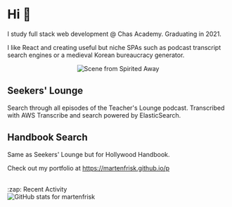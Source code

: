 # Hi 👋

I study full stack web development @ Chas Academy. Graduating in 2021.

I like React and creating useful but niche SPAs such as podcast transcript search engines or a medieval Korean bureaucracy generator. 
<div style="display: flex; justify-content: center; width: 100%;">
<img src="https://i.imgur.com/pNlegyU.gif" alt="Scene from Spirited Away" />
</div>

## Seekers' Lounge

Search through all episodes of the Teacher's Lounge podcast. Transcribed with AWS Transcribe and search powered by ElasticSearch. 

## Handbook Search

Same as Seekers' Lounge but for Hollywood Handbook. 


Check out my portfolio at https://martenfrisk.github.io/p

<br>
:zap: Recent Activity

<!--START_SECTION:activity-->

<!--END_SECTION:activity-->
<br>
<img src="https://github-readme-stats.vercel.app/api/?username=martenfrisk&show_icons=true&theme=prussian" alt="GitHub stats for martenfrisk" />

<!--
**martenfrisk/martenfrisk** is a ✨ _special_ ✨ repository because its `README.md` (this file) appears on your GitHub profile.

Here are some ideas to get you started:

- 🔭 I’m currently working on ...
- 🌱 I’m currently learning ...
- 👯 I’m looking to collaborate on ...
- 🤔 I’m looking for help with ...
- 💬 Ask me about ...
- 📫 How to reach me: ...
- 😄 Pronouns: ...
- ⚡ Fun fact: ...
-->
